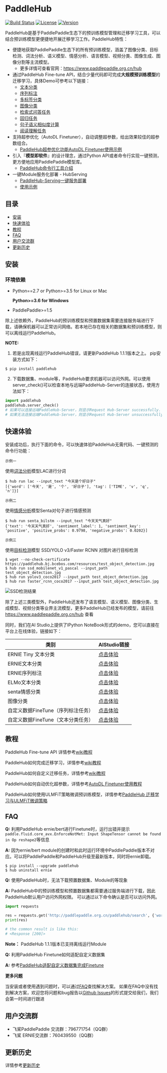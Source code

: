 # PaddleHub

[![Build Status](https://travis-ci.org/PaddlePaddle/PaddleHub.svg?branch=release/v1.3)](https://travis-ci.org/PaddlePaddle/PaddleHub)
[![License](https://img.shields.io/badge/license-Apache%202-blue.svg)](LICENSE)
[![Version](https://img.shields.io/github/release/PaddlePaddle/PaddleHub.svg)](https://github.com/PaddlePaddle/PaddleHub/releases)

PaddleHub是基于PaddlePaddle生态下的预训练模型管理和迁移学习工具，可以结合预训练模型更便捷地开展迁移学习工作。PaddleHub特性：

* 便捷地获取PaddlePaddle生态下的所有预训练模型，涵盖了图像分类、目标检测、词法分析、语义模型、情感分析、语言模型、视频分类、图像生成、图像分割等主流模型。
  * 更多详情可查看官网：https://www.paddlepaddle.org.cn/hub
* 通过PaddleHub Fine-tune API，结合少量代码即可完成**大规模预训练模型**的迁移学习，具体Demo可参考以下链接：
  * [文本分类](./demo/text-classification)
  * [序列标注](./demo/sequence-labeling)
  * [多标签分类](./demo/multi-label-classification)
  * [图像分类](./demo/image-classification)
  * [检索式问答任务](./demo/qa_classification)
  * [回归任务](./demo/sentence_similarity)
  * [句子语义相似度计算](./demo/sentence_similarity)
  * [阅读理解任务](./demo/reading-comprehension)
* 支持超参优化（AutoDL Finetuner），自动调整超参数，给出效果较佳的超参数组合。
  * [PaddleHub超参优化功能AutoDL Finetuner使用示例](./demo/autofinetune)
* 引入『**模型即软件**』的设计理念，通过Python API或者命令行实现一键预测，更方便地应用PaddlePaddle模型库。
  * [PaddleHub命令行工具介绍](https://github.com/PaddlePaddle/PaddleHub/wiki/PaddleHub%E5%91%BD%E4%BB%A4%E8%A1%8C%E5%B7%A5%E5%85%B7)
* 一键Module服务化部署 - HubServing
  * [PaddleHub-Serving一键服务部署](https://github.com/PaddlePaddle/PaddleHub/wiki/PaddleHub-Serving%E4%B8%80%E9%94%AE%E6%9C%8D%E5%8A%A1%E9%83%A8%E7%BD%B2)
  * [使用示例](./demo/serving)

## 目录

* [安装](#%E5%AE%89%E8%A3%85)
* [快速体验](#%E5%BF%AB%E9%80%9F%E4%BD%93%E9%AA%8C)
* [教程](#%E6%95%99%E7%A8%8B)
* [FAQ](#faq)
* [用户交流群](#%E7%94%A8%E6%88%B7%E4%BA%A4%E6%B5%81%E7%BE%A4)
* [更新历史](#%E6%9B%B4%E6%96%B0%E5%8E%86%E5%8F%B2)


## 安装

### 环境依赖
* Python==2.7 or Python>=3.5 for Linux or Mac

  **Python>=3.6 for Windows**

* PaddlePaddle>=1.5

除上述依赖外，PaddleHub的预训练模型和预置数据集需要连接服务端进行下载，请确保机器可以正常访问网络。若本地已存在相关的数据集和预训练模型，则可以离线运行PaddleHub。

**NOTE:**
1. 若是出现离线运行PaddleHub错误，请更新PaddleHub 1.1.1版本之上。
pip安装方式如下：

```shell
$ pip install paddlehub
```
2. 下载数据集、module等，PaddleHub要求机器可以访问外网。可以使用server_check()可以检查本地与远端PaddleHub-Server的连接状态，使用方法如下：

```python
import paddlehub
paddlehub.server_check()
# 如果可以连接远端PaddleHub-Server，则显示Request Hub-Server successfully.
# 如果无法连接远端PaddleHub-Server，则显示Request Hub-Server unsuccessfully.
```


## 快速体验
安装成功后，执行下面的命令，可以快速体验PaddleHub无需代码、一键预测的命令行功能：

`示例一`

使用[词法分析](http://www.paddlepaddle.org.cn/hub?filter=category&value=LexicalAnalysis)模型LAC进行分词
```shell
$ hub run lac --input_text "今天是个好日子"
[{'word': ['今天', '是', '个', '好日子'], 'tag': ['TIME', 'v', 'q', 'n']}]
```

`示例二`

使用[情感分析](http://www.paddlepaddle.org.cn/hub?filter=category&value=SentimentAnalysis)模型Senta对句子进行情感预测
```shell
$ hub run senta_bilstm --input_text "今天天气真好"
{'text': '今天天气真好', 'sentiment_label': 1, 'sentiment_key': 'positive', 'positive_probs': 0.9798, 'negative_probs': 0.0202}]
```

`示例三`

使用[目标检测](http://www.paddlepaddle.org.cn/hub?filter=category&value=ObjectDetection)模型 SSD/YOLO v3/Faster RCNN 对图片进行目标检测
```shell
$ wget --no-check-certificate https://paddlehub.bj.bcebos.com/resources/test_object_detection.jpg
$ hub run ssd_mobilenet_v1_pascal --input_path test_object_detection.jpg
$ hub run yolov3_coco2017 --input_path test_object_detection.jpg
$ hub run faster_rcnn_coco2017 --input_path test_object_detection.jpg
```
![SSD检测结果](https://raw.githubusercontent.com/PaddlePaddle/PaddleHub/release/v1.3/docs/imgs/object_detection_result.png)

除了上述三类模型外，PaddleHub还发布了语言模型、语义模型、图像分类、生成模型、视频分类等业界主流模型，更多PaddleHub已经发布的模型，请前往 https://www.paddlepaddle.org.cn/hub 查看

同时，我们在AI Studio上提供了IPython NoteBook形式的demo，您可以直接在平台上在线体验，链接如下：

|类别|AIStudio链接|
|-|-|
|ERNIE Tiny 文本分类|[点击体验](https://aistudio.baidu.com/aistudio/projectdetail/186443)
|ERNIE文本分类|[点击体验](https://aistudio.baidu.com/aistudio/projectDetail/79380)|
|ERNIE序列标注|[点击体验](https://aistudio.baidu.com/aistudio/projectDetail/79377)|
|ELMo文本分类|[点击体验](https://aistudio.baidu.com/aistudio/projectDetail/79400)|
|senta情感分类|[点击体验](https://aistudio.baidu.com/aistudio/projectDetail/79398)|
|图像分类| [点击体验](https://aistudio.baidu.com/aistudio/projectDetail/79378)|
|自定义数据FineTune（序列标注任务）|[点击体验](https://aistudio.baidu.com/aistudio/projectdetail/184200)|
|自定义数据FineTune（文本分类任务）|[点击体验](https://aistudio.baidu.com/aistudio/projectdetail/185121) |


## 教程

PaddleHub Fine-tune API 详情参考[wiki教程](https://github.com/PaddlePaddle/PaddleHub/wiki/PaddleHub-Finetune-API)

PaddleHub如何完成迁移学习，详情参考[wiki教程](https://github.com/PaddlePaddle/PaddleHub/wiki/PaddleHub%E4%B8%8E%E8%BF%81%E7%A7%BB%E5%AD%A6%E4%B9%A0)

PaddleHub如何自定义迁移任务，详情参考[wiki教程](https://github.com/PaddlePaddle/PaddleHub/wiki/PaddleHub:-%E8%87%AA%E5%AE%9A%E4%B9%89Task)

PaddleHub如何自动优化超参数，详情参考[AutoDL Finetuner使用教程](https://github.com/PaddlePaddle/PaddleHub/blob/release/v1.3/tutorial/autofinetune.md)

PaddleHub如何使用ULMFiT策略微调预训练模型，详情参考[PaddleHub 迁移学习与ULMFiT微调策略](https://github.com/PaddlePaddle/PaddleHub/blob/release/v1.3/tutorial/strategy_exp.md)

## FAQ

**Q:** 利用PaddleHub ernie/bert进行Finetune时，运行出错并提示`paddle.fluid.core_avx.EnforceNotMet: Input ShapeTensor cannot be found in Op reshape2`等信息

**A:** 因为ernie/bert module的创建时和此时运行环境中PaddlePaddle版本不对应。可以将PaddlePaddle和PaddleHub升级至最新版本，同时将ernie卸载。
```shell
$ pip install --upgrade paddlehub
$ hub uninstall ernie
```

**Q:** 使用PaddleHub时，无法下载预置数据集、Module的等现象

**A:** PaddleHub中的预训练模型和预置数据集都需要通过服务端进行下载，因此PaddleHub默认用户访问外网权限。
可以通过以下命令确认是否可以访问外网。

```python
import requests

res = requests.get('http://paddlepaddle.org.cn/paddlehub/search', {'word': 'ernie', 'type': 'Module'})
print(res)

# the common result is like this:
# <Response [200]>
```
**Note：** PaddleHub 1.1.1版本已支持离线运行Module

**Q:** 利用PaddleHub Finetune如何适配自定义数据集

**A:** 参考[PaddleHub适配自定义数据集完成Finetune](https://github.com/PaddlePaddle/PaddleHub/wiki/PaddleHub%E9%80%82%E9%85%8D%E8%87%AA%E5%AE%9A%E4%B9%89%E6%95%B0%E6%8D%AE%E5%AE%8C%E6%88%90FineTune)


**更多问题**

当安装或者使用遇到问题时，可以通过[FAQ](https://github.com/PaddlePaddle/PaddleHub/wiki/PaddleHub-FAQ)查找解决方案。
如果在FAQ中没有找到解决方案，欢迎您将问题和bug报告以[Github Issues](https://github.com/PaddlePaddle/PaddleHub/issues)的形式提交给我们，我们会第一时间进行跟进

## 用户交流群

* 飞桨PaddlePaddle 交流群：796771754（QQ群）
* 飞桨 ERNIE交流群：760439550（QQ群）


## 更新历史

详情参考[更新历史](./RELEASE.md)
